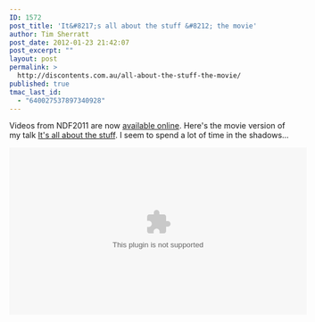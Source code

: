 ```yaml
---
ID: 1572
post_title: 'It&#8217;s all about the stuff &#8212; the movie'
author: Tim Sherratt
post_date: 2012-01-23 21:42:07
post_excerpt: ""
layout: post
permalink: >
  http://discontents.com.au/all-about-the-stuff-the-movie/
published: true
tmac_last_id:
  - "640027537897340928"
---
```

Videos from NDF2011 are now <a href="http://www.r2.co.nz/20111129/">available online</a>. Here's the movie version of my talk <a href="http://discontents.com.au/words/conference-papers/it%e2%80%99s-all-about-the-stuff-collections-interfaces-power-and-people" title="It’s all about the stuff: collections, interfaces, power and people">It's all about the stuff</a>. I seem to spend a lot of time in the shadows...

<embed src='http://www.r2.co.nz/20111129/player.swf' height='300' width='533' allowscriptaccess='always' allowfullscreen='true' flashvars="&controlbar=over&file=http%3A%2F%2F2009.r2.co.nz%2F20111129%2Ftim-s.mp4&image=http%3A%2F%2Fwww.r2.co.nz%2F20111129%2Fpreview.jpg&plugins=viral-2d"/>